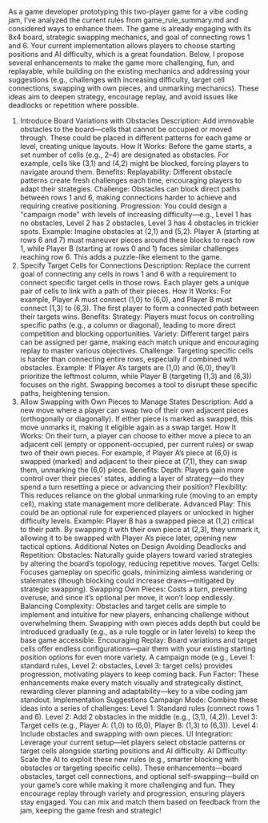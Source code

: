 As a game developer prototyping this two-player game for a vibe coding jam, I’ve analyzed the current rules from game_rule_summary.md and considered ways to enhance them. The game is already engaging with its 8x4 board, strategic swapping mechanics, and goal of connecting rows 1 and 6. Your current implementation allows players to choose starting positions and AI difficulty, which is a great foundation. Below, I propose several enhancements to make the game more challenging, fun, and replayable, while building on the existing mechanics and addressing your suggestions (e.g., challenges with increasing difficulty, target cell connections, swapping with own pieces, and unmarking mechanics). These ideas aim to deepen strategy, encourage replay, and avoid issues like deadlocks or repetition where possible.

1. Introduce Board Variations with Obstacles
Description: Add immovable obstacles to the board—cells that cannot be occupied or moved through. These could be placed in different patterns for each game or level, creating unique layouts.
How It Works: Before the game starts, a set number of cells (e.g., 2–4) are designated as obstacles. For example, cells like (3,1) and (4,2) might be blocked, forcing players to navigate around them.
Benefits:
Replayability: Different obstacle patterns create fresh challenges each time, encouraging players to adapt their strategies.
Challenge: Obstacles can block direct paths between rows 1 and 6, making connections harder to achieve and requiring creative positioning.
Progression: You could design a "campaign mode" with levels of increasing difficulty—e.g., Level 1 has no obstacles, Level 2 has 2 obstacles, Level 3 has 4 obstacles in trickier spots.
Example: Imagine obstacles at (2,1) and (5,2). Player A (starting at rows 6 and 7) must maneuver pieces around these blocks to reach row 1, while Player B (starting at rows 0 and 1) faces similar challenges reaching row 6. This adds a puzzle-like element to the game.
2. Specify Target Cells for Connections
Description: Replace the current goal of connecting any cells in rows 1 and 6 with a requirement to connect specific target cells in those rows. Each player gets a unique pair of cells to link with a path of their pieces.
How It Works: For example, Player A must connect (1,0) to (6,0), and Player B must connect (1,3) to (6,3). The first player to form a connected path between their targets wins.
Benefits:
Strategy: Players must focus on controlling specific paths (e.g., a column or diagonal), leading to more direct competition and blocking opportunities.
Variety: Different target pairs can be assigned per game, making each match unique and encouraging replay to master various objectives.
Challenge: Targeting specific cells is harder than connecting entire rows, especially if combined with obstacles.
Example: If Player A’s targets are (1,0) and (6,0), they’ll prioritize the leftmost column, while Player B (targeting (1,3) and (6,3)) focuses on the right. Swapping becomes a tool to disrupt these specific paths, heightening tension.
3. Allow Swapping with Own Pieces to Manage States
Description: Add a new move where a player can swap two of their own adjacent pieces (orthogonally or diagonally). If either piece is marked as swapped, this move unmarks it, making it eligible again as a swap target.
How It Works: On their turn, a player can choose to either move a piece to an adjacent cell (empty or opponent-occupied, per current rules) or swap two of their own pieces. For example, if Player A’s piece at (6,0) is swapped (marked) and adjacent to their piece at (7,1), they can swap them, unmarking the (6,0) piece.
Benefits:
Depth: Players gain more control over their pieces’ states, adding a layer of strategy—do they spend a turn resetting a piece or advancing their position?
Flexibility: This reduces reliance on the global unmarking rule (moving to an empty cell), making state management more deliberate.
Advanced Play: This could be an optional rule for experienced players or unlocked in higher difficulty levels.
Example: Player B has a swapped piece at (1,2) critical to their path. By swapping it with their own piece at (2,3), they unmark it, allowing it to be swapped with Player A’s piece later, opening new tactical options.
Additional Notes on Design
Avoiding Deadlocks and Repetition:
Obstacles: Naturally guide players toward varied strategies by altering the board’s topology, reducing repetitive moves.
Target Cells: Focuses gameplay on specific goals, minimizing aimless wandering or stalemates (though blocking could increase draws—mitigated by strategic swapping).
Swapping Own Pieces: Costs a turn, preventing overuse, and since it’s optional per move, it won’t loop endlessly.
Balancing Complexity:
Obstacles and target cells are simple to implement and intuitive for new players, enhancing challenge without overwhelming them.
Swapping with own pieces adds depth but could be introduced gradually (e.g., as a rule toggle or in later levels) to keep the base game accessible.
Encouraging Replay:
Board variations and target cells offer endless configurations—pair them with your existing starting position options for even more variety.
A campaign mode (e.g., Level 1: standard rules, Level 2: obstacles, Level 3: target cells) provides progression, motivating players to keep coming back.
Fun Factor: These enhancements make every match visually and strategically distinct, rewarding clever planning and adaptability—key to a vibe coding jam standout.
Implementation Suggestions
Campaign Mode: Combine these ideas into a series of challenges:
Level 1: Standard rules (connect rows 1 and 6).
Level 2: Add 2 obstacles in the middle (e.g., (3,1), (4,2)).
Level 3: Target cells (e.g., Player A: (1,0) to (6,0), Player B: (1,3) to (6,3)).
Level 4: Include obstacles and swapping with own pieces.
UI Integration: Leverage your current setup—let players select obstacle patterns or target cells alongside starting positions and AI difficulty.
AI Difficulty: Scale the AI to exploit these new rules (e.g., smarter blocking with obstacles or targeting specific cells).
These enhancements—board obstacles, target cell connections, and optional self-swapping—build on your game’s core while making it more challenging and fun. They encourage replay through variety and progression, ensuring players stay engaged. You can mix and match them based on feedback from the jam, keeping the game fresh and strategic!